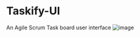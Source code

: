 # Taskify-UI
An Agile Scrum Task board user interface
![image](https://github.com/minglong-yuan/Taskify-UI/assets/134228979/77a73f94-d46a-419c-9421-6f3aca16646c)
